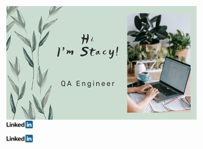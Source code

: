 <img src="Picture/hi.png"  width="520" height="300">\
<a href="https://linkedin.com/in/anastasiia-antipina-antipka"><img src="Picture/LinkedIn.png" width="70" height="20"></a>
<p><href="https://linkedin.com/in/anastasiia-antipina-antipka"><img src="Picture/LinkedIn.png" width="70" height="20" /> 
</p>
